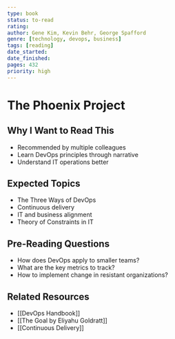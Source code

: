 ```yaml
---
type: book
status: to-read
rating: 
author: Gene Kim, Kevin Behr, George Spafford
genre: [technology, devops, business]
tags: [reading]
date_started: 
date_finished: 
pages: 432
priority: high
---
```


# The Phoenix Project

## Why I Want to Read This
- Recommended by multiple colleagues
- Learn DevOps principles through narrative
- Understand IT operations better

## Expected Topics
- The Three Ways of DevOps
- Continuous delivery
- IT and business alignment
- Theory of Constraints in IT

## Pre-Reading Questions
- How does DevOps apply to smaller teams?
- What are the key metrics to track?
- How to implement change in resistant organizations?

## Related Resources
- [[DevOps Handbook]]
- [[The Goal by Eliyahu Goldratt]]
- [[Continuous Delivery]]